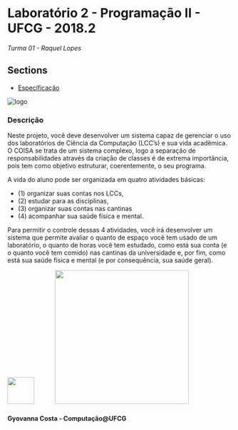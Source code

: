 # <a name="Top"></a>Laboratório 2 - Programação II - UFCG - 2018.2
*Turma 01 - Raquel Lopes*

Sections
-----------------------------------
- <a href="https://docs.google.com/document/d/e/2PACX-1vSl9AsBxehea5ybvdzgXNNmjGwlN3WPcKi6CJRgQAi02ZKyLJ-28G39pARj4HRFiRSHEz90TU427HC6/pub">Específicação</a>

![logo](http://www.dsc.ufcg.edu.br/~sacc/img/logo-topo2.png)
### <a name="Descricao"></a>Descrição
Neste projeto, você deve desenvolver um sistema capaz de gerenciar o uso dos laboratórios de Ciência da Computação (LCC’s) e sua vida acadêmica. O COISA se trata de um sistema complexo, logo a separação de responsabilidades através da criação de classes é de extrema importância, pois tem como objetivo estruturar, coerentemente, o seu programa.

A vida do aluno pode ser organizada em quatro atividades básicas: 
- (1) organizar suas contas nos LCCs, 
- (2) estudar para as disciplinas, 
- (3) organizar suas contas nas cantinas 
- (4) acompanhar sua saúde física e mental. 

Para permitir o controle dessas 4 atividades, você irá desenvolver um sistema que permite avaliar o quanto de espaço você tem usado de um laboratório, o quanto de horas você tem estudado, como está sua conta (e o quanto você tem comido) nas cantinas da universidade e, por fim, como está sua saúde física e mental (e por consequência, sua saúde geral).

[<img src="https://image.flaticon.com/icons/svg/25/25231.svg" width="60">](http://github.com/gyovannacosta)
ㅤ ㅤㅤ[<img src="http://www.dsc.ufcg.edu.br/~sacc/img/logo-topo2.png" width="300">](http://www.computacao.ufcg.edu.br/)


#### Gyovanna Costa - Computação@UFCG
